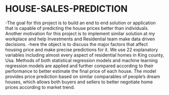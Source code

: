 # HOUSE-SALES-PREDICTION
-The goal for this project is to build an end to end solution or application that is capable of predicting the house prices better than individuals. Another motivation for this project is to implement similar solution at my workplace and help Investments and Residential team make data driven decisions.
-here the object is to discuss the major factors that affect housing price and make precise predictions for it. We use 22  explanatory variables including almost every aspect of residential homes in King county, Usa. Methods of both statistical regression models and machine learning regression models are applied and further compared according to their performance to better estimate the final price of each house. The model provides price prediction based on similar comparables of people’s dream houses, which allows both buyers and sellers to better negotiate home prices according to market trend.
